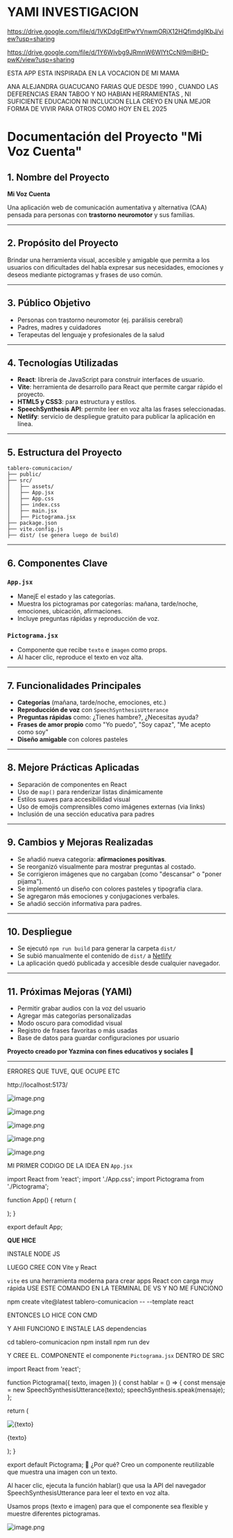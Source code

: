 # YAMI INVESTIGACION

https://drive.google.com/file/d/1VKDdgEIfPwYVnwmORjX12HQfimdgIKbJ/view?usp=sharing

https://drive.google.com/file/d/1Y6Wivbg9JRmnW6WlYtCcNl9miBHD-pwK/view?usp=sharing

ESTA APP ESTA INSPIRADA EN LA VOCACION DE MI MAMA 

ANA ALEJANDRA GUACUCANO FARIAS QUE DESDE  1990 , CUANDO LAS DEFERENCIAS ERAN TABOO Y NO HABIAN HERRAMIENTAS , NI SUFICIENTE EDUCACION NI INCLUCION ELLA CREYO EN UNA MEJOR FORMA DE VIVIR PARA OTROS COMO HOY EN EL 2025

# Documentación del Proyecto "Mi Voz Cuenta"

## 1. Nombre del Proyecto

**Mi Voz Cuenta**

Una aplicación web de comunicación aumentativa y alternativa (CAA) pensada para personas con **trastorno neuromotor** y sus familias.

---

## 2. Propósito del Proyecto

Brindar una herramienta visual, accesible y amigable que permita a los usuarios con dificultades del habla expresar sus necesidades, emociones y deseos mediante pictogramas y frases de uso común.

---

## 3. Público Objetivo

- Personas con trastorno neuromotor (ej. parálisis cerebral)
- Padres, madres y cuidadores
- Terapeutas del lenguaje y profesionales de la salud

---

## 4. Tecnologías Utilizadas

- **React**: librería de JavaScript para construir interfaces de usuario.
- **Vite**: herramienta de desarrollo para React que permite cargar rápido el proyecto.
- **HTML5 y CSS3**: para estructura y estilos.
- **SpeechSynthesis API**: permite leer en voz alta las frases seleccionadas.
- **Netlify**: servicio de despliegue gratuito para publicar la aplicación en línea.

---

## 5. Estructura del Proyecto

```
tablero-comunicacion/
├── public/
├── src/
│   ├── assets/
│   ├── App.jsx
│   ├── App.css
│   ├── index.css
│   ├── main.jsx
│   ├── Pictograma.jsx
├── package.json
├── vite.config.js
├── dist/ (se genera luego de build)
```

---

## 6. Componentes Clave

### `App.jsx`

- ManejE el estado y las categorías.
- Muestra los pictogramas por categorías: mañana, tarde/noche, emociones, ubicación, afirmaciones.
- Incluye preguntas rápidas y reproducción de voz.

### `Pictograma.jsx`

- Componente que recibe `texto` e `imagen` como props.
- Al hacer clic, reproduce el texto en voz alta.

---

## 7. Funcionalidades Principales

- **Categorías** (mañana, tarde/noche, emociones, etc.)
- **Reproducción de voz** con `SpeechSynthesisUtterance`
- **Preguntas rápidas** como: ¿Tienes hambre?, ¿Necesitas ayuda?
- **Frases de amor propio** como "Yo puedo", "Soy capaz", "Me acepto como soy"
- **Diseño amigable** con colores pasteles

---

## 8. Mejore Prácticas Aplicadas

- Separación de componentes en React
- Uso de `map()` para renderizar listas dinámicamente
- Estilos suaves para accesibilidad visual
- Uso de emojis comprensibles como imágenes externas (via links)
- Inclusión de una sección educativa para padres

---

## 9. Cambios y Mejoras Realizadas

- Se añadió nueva categoría: **afirmaciones positivas**.
- Se reorganizó visualmente para mostrar preguntas al costado.
- Se corrigieron imágenes que no cargaban (como "descansar" o "poner pijama").
- Se implementó un diseño con colores pasteles y tipografía clara.
- Se agregaron más emociones y conjugaciones verbales.
- Se añadió sección informativa para padres.

---

## 10. Despliegue

- Se ejecutó `npm run build` para generar la carpeta `dist/`
- Se subió manualmente el contenido de `dist/` a [Netlify](https://netlify.com/)
- La aplicación quedó publicada y accesible desde cualquier navegador.

---

## 11. Próximas Mejoras (YAMI)

- Permitir grabar audios con la voz del usuario
- Agregar más categorías personalizadas
- Modo oscuro para comodidad visual
- Registro de frases favoritas o más usadas
- Base de datos para guardar configuraciones por usuario

**Proyecto creado por Yazmina con fines educativos y sociales 💜**

---

ERRORES QUE TUVE, QUE OCUPE ETC

http://localhost:5173/

![image.png](attachment:42c2cb7d-5170-400e-a43a-35cce28bb613:image.png)

![image.png](attachment:7931e006-1261-4951-b846-0b6db5c2239e:image.png)

![image.png](attachment:274eb6b7-ea75-441e-a7c1-e7f9833809f8:image.png)

![image.png](attachment:73f4095b-901c-42f0-88d3-0f762284cd84:image.png)

![image.png](attachment:91d34012-8fec-4f61-8a32-731ec755bc32:image.png)

MI PRIMER CODIGO  DE LA IDEA EN `App.jsx`

import React from 'react';
import './App.css';
import Pictograma from './Pictograma';

function App() {
return (
<div style={{ display: 'flex', justifyContent: 'center', flexWrap: 'wrap' }}>
<Pictograma
texto="Tengo hambre"
imagen="https://cdn-icons-png.flaticon.com/512/1046/1046784.png"
/>
<Pictograma
texto="Quiero ir al baño"
imagen="https://cdn-icons-png.flaticon.com/512/869/869636.png"
/>
<Pictograma
texto="Quiero jugar"
imagen="https://cdn-icons-png.flaticon.com/512/2784/2784462.png"
/>
</div>
);
}

export default App;

**QUE HICE** 

INSTALE NODE JS 

LUEGO CREE CON Vite y React 

`vite` es una herramienta moderna para crear apps React con carga muy rápida 
USE ESTE COMANDO EN LA TERMINAL DE VS Y NO ME FUNCIONO

npm create vite@latest tablero-comunicacion -- --template react

ENTONCES LO HICE CON CMD 

Y AHII FUNCIONO E  INSTALE LAS dependencias 

cd tablero-comunicacion
npm install
npm run dev

Y CREE EL. COMPONENTE 
el componente `Pictograma.jsx` DENTRO DE SRC

import React from 'react';

function Pictograma({ texto, imagen }) {
const hablar = () => {
const mensaje = new SpeechSynthesisUtterance(texto);
speechSynthesis.speak(mensaje);
};

return (
<div onClick={hablar} style={{ cursor: 'pointer', margin: 20, textAlign: 'center' }}>
<img src={imagen} alt={texto} style={{ width: 100 }} />
<p>{texto}</p>
</div>
);
}

export default Pictograma;
📌 ¿Por qué?
Creo un componente reutilizable que muestra una imagen con un texto.

Al hacer clic, ejecuta la función hablar() que usa la API del navegador SpeechSynthesisUtterance para leer el texto en voz alta.

Usamos props (texto e imagen) para que el componente sea flexible y muestre diferentes pictogramas.

![image.png](attachment:87c4fd0f-e088-42d8-8374-057c02e9db7d:image.png)

